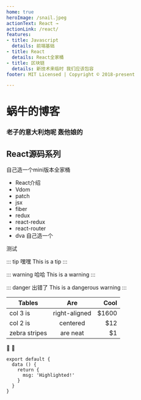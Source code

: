 ```yaml
---
home: true
heroImage: /snail.jpeg
actionText: React →
actionLink: /react/
features:
- title: Javascript
  details: 前端基础
- title: React
  details: React全家桶
- title: 区块链
  details: 新技术来临时 我们应该包容
footer: MIT Licensed | Copyright © 2018-present

---
```


# 蜗牛的博客

### 老子的意大利炮呢 轰他娘的


## React源码系列
自己造一个mini版本全家桶 

* React介绍
* Vdom
* patch
* jsx
* fiber
* redux
* react-redux
* react-router
* dva
自己造一个

测试

::: tip 嘿嘿
This is a tip
:::

::: warning 哈哈
This is a warning
:::

::: danger 出错了
This is a dangerous warning
:::

| Tables        | Are           | Cool  |
| ------------- |:-------------:| -----:|
| col 3 is      | right-aligned | $1600 |
| col 2 is      | centered      |   $12 |
| zebra stripes | are neat      |    $1 |
:tada: :100:


``` js{4}
export default {
  data () {
    return {
      msg: 'Highlighted!'
    }
  }
}
```